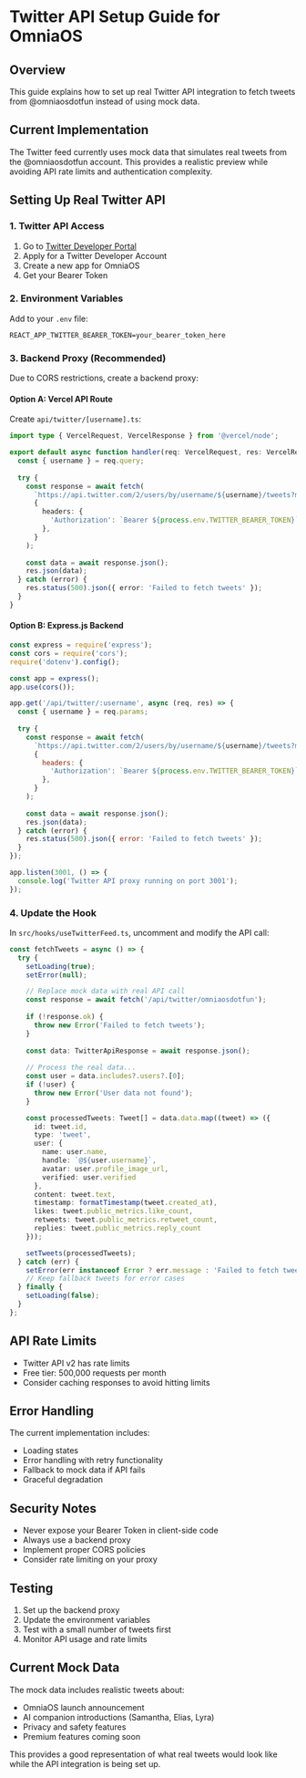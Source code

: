 # Twitter API Setup Guide for OmniaOS

## Overview
This guide explains how to set up real Twitter API integration to fetch tweets from @omniaosdotfun instead of using mock data.

## Current Implementation
The Twitter feed currently uses mock data that simulates real tweets from the @omniaosdotfun account. This provides a realistic preview while avoiding API rate limits and authentication complexity.

## Setting Up Real Twitter API

### 1. Twitter API Access
1. Go to [Twitter Developer Portal](https://developer.twitter.com/)
2. Apply for a Twitter Developer Account
3. Create a new app for OmniaOS
4. Get your Bearer Token

### 2. Environment Variables
Add to your `.env` file:
```env
REACT_APP_TWITTER_BEARER_TOKEN=your_bearer_token_here
```

### 3. Backend Proxy (Recommended)
Due to CORS restrictions, create a backend proxy:

#### Option A: Vercel API Route
Create `api/twitter/[username].ts`:
```typescript
import type { VercelRequest, VercelResponse } from '@vercel/node';

export default async function handler(req: VercelRequest, res: VercelResponse) {
  const { username } = req.query;
  
  try {
    const response = await fetch(
      `https://api.twitter.com/2/users/by/username/${username}/tweets?max_results=10&tweet.fields=created_at,public_metrics&user.fields=name,username,profile_image_url,verified`,
      {
        headers: {
          'Authorization': `Bearer ${process.env.TWITTER_BEARER_TOKEN}`,
        },
      }
    );
    
    const data = await response.json();
    res.json(data);
  } catch (error) {
    res.status(500).json({ error: 'Failed to fetch tweets' });
  }
}
```

#### Option B: Express.js Backend
```javascript
const express = require('express');
const cors = require('cors');
require('dotenv').config();

const app = express();
app.use(cors());

app.get('/api/twitter/:username', async (req, res) => {
  const { username } = req.params;
  
  try {
    const response = await fetch(
      `https://api.twitter.com/2/users/by/username/${username}/tweets?max_results=10&tweet.fields=created_at,public_metrics&user.fields=name,username,profile_image_url,verified`,
      {
        headers: {
          'Authorization': `Bearer ${process.env.TWITTER_BEARER_TOKEN}`,
        },
      }
    );
    
    const data = await response.json();
    res.json(data);
  } catch (error) {
    res.status(500).json({ error: 'Failed to fetch tweets' });
  }
});

app.listen(3001, () => {
  console.log('Twitter API proxy running on port 3001');
});
```

### 4. Update the Hook
In `src/hooks/useTwitterFeed.ts`, uncomment and modify the API call:

```typescript
const fetchTweets = async () => {
  try {
    setLoading(true);
    setError(null);

    // Replace mock data with real API call
    const response = await fetch('/api/twitter/omniaosdotfun');
    
    if (!response.ok) {
      throw new Error('Failed to fetch tweets');
    }
    
    const data: TwitterApiResponse = await response.json();
    
    // Process the real data...
    const user = data.includes?.users?.[0];
    if (!user) {
      throw new Error('User data not found');
    }

    const processedTweets: Tweet[] = data.data.map((tweet) => ({
      id: tweet.id,
      type: 'tweet',
      user: {
        name: user.name,
        handle: `@${user.username}`,
        avatar: user.profile_image_url,
        verified: user.verified
      },
      content: tweet.text,
      timestamp: formatTimestamp(tweet.created_at),
      likes: tweet.public_metrics.like_count,
      retweets: tweet.public_metrics.retweet_count,
      replies: tweet.public_metrics.reply_count
    }));

    setTweets(processedTweets);
  } catch (err) {
    setError(err instanceof Error ? err.message : 'Failed to fetch tweets');
    // Keep fallback tweets for error cases
  } finally {
    setLoading(false);
  }
};
```

## API Rate Limits
- Twitter API v2 has rate limits
- Free tier: 500,000 requests per month
- Consider caching responses to avoid hitting limits

## Error Handling
The current implementation includes:
- Loading states
- Error handling with retry functionality
- Fallback to mock data if API fails
- Graceful degradation

## Security Notes
- Never expose your Bearer Token in client-side code
- Always use a backend proxy
- Implement proper CORS policies
- Consider rate limiting on your proxy

## Testing
1. Set up the backend proxy
2. Update the environment variables
3. Test with a small number of tweets first
4. Monitor API usage and rate limits

## Current Mock Data
The mock data includes realistic tweets about:
- OmniaOS launch announcement
- AI companion introductions (Samantha, Elias, Lyra)
- Privacy and safety features
- Premium features coming soon

This provides a good representation of what real tweets would look like while the API integration is being set up. 